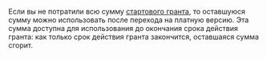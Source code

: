 Если вы не потратили всю сумму [стартового гранта](../billing/concepts/bonus-account.md), то оставшуюся сумму можно использовать после перехода на платную версию. Эта сумма доступна для использования до окончания срока действия гранта: как только срок действия гранта закончится, оставшаяся сумма сгорит.